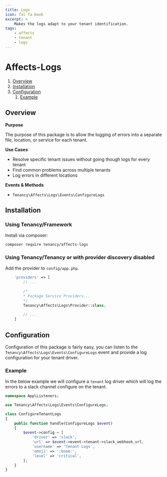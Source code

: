 ```yaml
---
title: Logs
icon: fal fa-book
excerpt: >
    Makes the logs adapt to your tenant identification.
tags:
    - affects
    - tenant
    - logs
---
```


# Affects-Logs

1. [Overview](#overview)
2. [Installation](#installation)
3. [Configuration](#configuration)
    1. [Example](#example)

## Overview

**Purpose**

The purpose of this package is to allow the logging of errors into a separate file, location, or service for each tenant.

**Use Cases**

- Resolve specific tenant issues without going though logs for every tenant
- Find common problems across multiple tenants
- Log errors in different locations

**Events & Methods**

- `Tenancy\Affects\Logs\Events\ConfigureLogs`

## Installation

### Using Tenancy/Framework
Install via composer:
```bash
composer require tenancy/affects-logs
```

### Using Tenancy/Tenancy or with provider discovery disabled
Add the provider to `config/app.php`.

```php
    'providers' => [
        // ...
        
        /*
        * Package Service Providers...
        */
        Tenancy\Affects\Logs\Provider::class,
        
        // ...
    ]
```

## Configuration
Configuration of this package is fairly easy, you can listen to the `Tenancy\Affects\Logs\Events\ConfigureLogs` event and provide a log configuration for your tenant driver.

### Example
In the below example we will configure a `tenant` log driver which will log the errors to a slack channel configure on the tenant.
```php
namespace App\Listeners;

use Tenancy\Affects\Logs\Events\ConfigureLogs;

class ConfigureTenantLogs
{
    public function handle(ConfigureLogs $event)
    {
        $event->config = [
            'driver' => 'slack',
            'url' => $event->event->tenant->slack_webhook_url,
            'username' => 'Tenant Logs',
            'emoji' => ':boom:',
            'level' => 'critical',
        ];
    }
}
```
